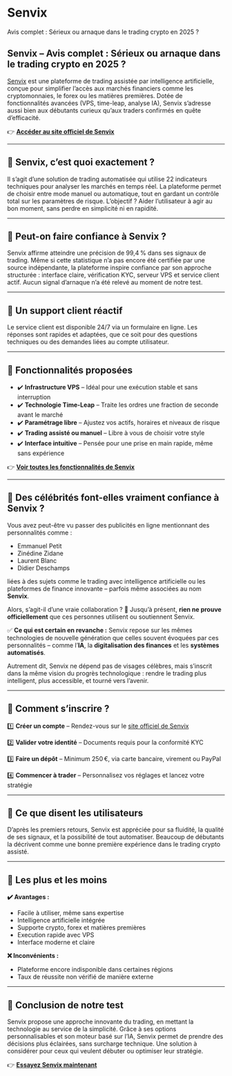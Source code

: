 # Senvix
Avis complet : Sérieux ou arnaque dans le trading crypto en 2025 ?

## Senvix – Avis complet : Sérieux ou arnaque dans le trading crypto en 2025 ?

[Senvix](https://senvix.fr) est une plateforme de trading assistée par intelligence artificielle, conçue pour simplifier l’accès aux marchés financiers comme les cryptomonnaies, le forex ou les matières premières. Dotée de fonctionnalités avancées (VPS, time-leap, analyse IA), Senvix s’adresse aussi bien aux débutants curieux qu’aux traders confirmés en quête d’efficacité.

👉 **[Accéder au site officiel de Senvix](https://senvix.fr)**

---

## 📌 Senvix, c’est quoi exactement ?

Il s’agit d’une solution de trading automatisée qui utilise 22 indicateurs techniques pour analyser les marchés en temps réel. La plateforme permet de choisir entre mode manuel ou automatique, tout en gardant un contrôle total sur les paramètres de risque. L’objectif ? Aider l’utilisateur à agir au bon moment, sans perdre en simplicité ni en rapidité.

---

## 📌 Peut-on faire confiance à Senvix ?

Senvix affirme atteindre une précision de 99,4 % dans ses signaux de trading. Même si cette statistique n’a pas encore été certifiée par une source indépendante, la plateforme inspire confiance par son approche structurée : interface claire, vérification KYC, serveur VPS et service client actif. Aucun signal d’arnaque n’a été relevé au moment de notre test.

---

## 📌 Un support client réactif

Le service client est disponible 24/7 via un formulaire en ligne. Les réponses sont rapides et adaptées, que ce soit pour des questions techniques ou des demandes liées au compte utilisateur.

---

## 📌 Fonctionnalités proposées

- ✔️ **Infrastructure VPS** – Idéal pour une exécution stable et sans interruption
- ✔️ **Technologie Time-Leap** – Traite les ordres une fraction de seconde avant le marché
- ✔️ **Paramétrage libre** – Ajustez vos actifs, horaires et niveaux de risque
- ✔️ **Trading assisté ou manuel** – Libre à vous de choisir votre style
- ✔️ **Interface intuitive** – Pensée pour une prise en main rapide, même sans expérience

👉 **[Voir toutes les fonctionnalités de Senvix](https://senvix.fr)**

---

## 📌 Des célébrités font-elles vraiment confiance à Senvix ?

Vous avez peut-être vu passer des publicités en ligne mentionnant des personnalités comme :

- Emmanuel Petit
- Zinédine Zidane
- Laurent Blanc
- Didier Deschamps

liées à des sujets comme le trading avec intelligence artificielle ou les plateformes de finance innovante – parfois même associées au nom **Senvix**.

Alors, s’agit-il d’une vraie collaboration ? 🤔
Jusqu’à présent, **rien ne prouve officiellement** que ces personnes utilisent ou soutiennent Senvix.

✅ **Ce qui est certain en revanche :** Senvix repose sur les mêmes technologies de nouvelle génération que celles souvent évoquées par ces personnalités – comme l’**IA**, la **digitalisation des finances** et les **systèmes automatisés**.

Autrement dit, Senvix ne dépend pas de visages célèbres, mais s’inscrit dans la même vision du progrès technologique : rendre le trading plus intelligent, plus accessible, et tourné vers l’avenir.


---

## 📌 Comment s’inscrire ?

1️⃣ **Créer un compte** – Rendez-vous sur le [site officiel de Senvix](https://senvix.fr)

2️⃣ **Valider votre identité** – Documents requis pour la conformité KYC

3️⃣ **Faire un dépôt** – Minimum 250 €, via carte bancaire, virement ou PayPal

4️⃣ **Commencer à trader** – Personnalisez vos réglages et lancez votre stratégie

---

## 📌 Ce que disent les utilisateurs

D’après les premiers retours, Senvix est appréciée pour sa fluidité, la qualité de ses signaux, et la possibilité de tout automatiser. Beaucoup de débutants la décrivent comme une bonne première expérience dans le trading crypto assisté.

---

## 📌 Les plus et les moins

**✔️ Avantages :**
- Facile à utiliser, même sans expertise
- Intelligence artificielle intégrée
- Supporte crypto, forex et matières premières
- Execution rapide avec VPS
- Interface moderne et claire

**❌ Inconvénients :**
- Plateforme encore indisponible dans certaines régions
- Taux de réussite non vérifié de manière externe

---

## 📌 Conclusion de notre test

Senvix propose une approche innovante du trading, en mettant la technologie au service de la simplicité. Grâce à ses options personnalisables et son moteur basé sur l’IA, Senvix permet de prendre des décisions plus éclairées, sans surcharge technique. Une solution à considérer pour ceux qui veulent débuter ou optimiser leur stratégie.

👉 **[Essayez Senvix maintenant](https://senvix.fr)**
